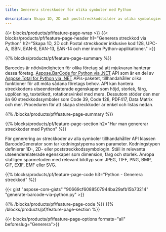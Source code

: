 ```yaml
---
title: Generera streckkoder för olika symboler med Python 

description: Skapa 1D, 2D och poststreckkodsbilder av olika symbologier inklusive 128 och QR i Python med hjälp av några rader kod 
---
```


{{< blocks/products/pf/feature-page-wrap >}}
{{< blocks/products/pf/feature-page-header h1="Generera streckkod via Python" h2="Skapa 1D, 2D och Postal streckkoder inklusive kod 128, UPC-A, ISBN, EAN-8, EAN-13, EAN-14 och mer inom Python-applikationer." >}}

{{% blocks/products/pf/feature-page-summary %}}

Barocdes är nödvändigheten för olika företag så att mjukvaran hanterar dessa företag. [Aspose.BarCode for Python via .NET](https://products.aspose.com/barcode/python-net/) API som är en del av [Aspose.Total for Python via .NET](https://products.aspose.com/total/python-net/) APIs-paketet, tillhandahåller olika funktioner för att möta sådana företags behov. API kan hantera streckkodens utseenderelaterade egenskaper som höjd, storlek, färg, upplösning, textetikett, rotationsvinkel med mera. Dessutom stöder den mer än 60 streckkodssymboler som Code 39, Code 128, PDF417, Data Matrix och mer. Proceduren för att skapa streckkoder är enkel och listas nedan.

{{% /blocks/products/pf/feature-page-summary  %}}

{{% blocks/products/pf/feature-page-section  h2="Hur man genererar streckkoder med Python" %}}

För generering av streckkoder av alla symboler tillhandahåller API klassen BarcodeGenerator som tar kodningstyperna som parameter. Kodningstypen definierar 1D-, 2D- eller poststreckkodssymbologin. Ställ in relevanta utseenderelaterade egenskaper som dimension, färg och storlek. Anropa slutligen sparmetoden med relevant bildtyp som JPEG, TIFF, PNG, BMP, GIF, EXIF, EMF eller SVG.

{{% blocks/products/pf/feature-page-code h3="Python - Generera streckkod" %}}

{{< gist "aspose-com-gists" "90669cf6088507944ba29afb15b73214" "generate-barcode-via-python.py" >}}

{{% /blocks/products/pf/feature-page-code  %}}
{{% /blocks/products/pf/feature-page-section %}}

{{< blocks/products/pf/feature-page-options formats="all" beforeslug="Generera">}}